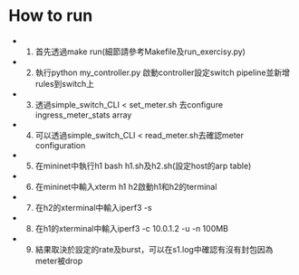 # How to run
* 1. 首先透過make run(細節請參考Makefile及run_exercisy.py)
* 2. 執行python my_controller.py 啟動controller設定switch pipeline並新增rules到switch上
* 3. 透過simple_switch_CLI < set_meter.sh 去configure ingress_meter_stats array
* 4. 可以透過simple_switch_CLI < read_meter.sh去確認meter configuration
* 5. 在mininet中執行h1 bash h1.sh及h2.sh(設定host的arp table)
* 6. 在mininet中輸入xterm h1 h2啟動h1和h2的terminal
* 7. 在h2的xterminal中輸入iperf3 -s
* 8. 在h1的xterminal中輸入iperf3 -c 10.0.1.2 -u -n 100MB
* 9. 結果取決於設定的rate及burst，可以在s1.log中確認有沒有封包因為meter被drop
